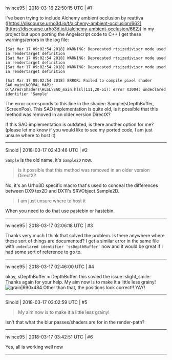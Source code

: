 hvince95 | 2018-03-16 22:50:15 UTC | #1

I've been trying to include Alchemy ambient occlusion by reattiva ([https://discourse.urho3d.io/t/alchemy-ambient-occlusion/662](https://discourse.urho3d.io/t/alchemy-ambient-occlusion/662)) in my project but upon porting the Angelscript code to C++ I get these warnings/errors in the log file:

    [Sat Mar 17 09:02:54 2018] WARNING: Deprecated rtsizedivisor mode used in rendertarget definition
    [Sat Mar 17 09:02:54 2018] WARNING: Deprecated rtsizedivisor mode used in rendertarget definition
    [Sat Mar 17 09:02:54 2018] WARNING: Deprecated rtsizedivisor mode used in rendertarget definition

    [Sat Mar 17 09:02:54 2018] ERROR: Failed to compile pixel shader SAO_main(NORMAL_MAP):
    D:\Ares\Shaders\HLSL\SAO_main.hlsl(111,20-51): error X3004: undeclared identifier 'Sample'

The error corresponds to this line in the shader: Sample(sDepthBuffer, iScreenPos). This SAO implementation is quite old, is it possible that this method was removed in an older version DirectX?

If this SAO implementation is outdated, is there another option for me? (please let me know if you would like to see my ported code, I am just unsure where to host it)

-------------------------

Sinoid | 2018-03-17 02:43:46 UTC | #2

`Sample` is the old name, it's `Sample2D` now.

> is it possible that this method was removed in an older version DirectX?

No, it's an Urho3D specific macro that's used to conceal the differences between DX9 tex2D and DX11's SRVObject.Sample2D.

>  I am just unsure where to host it

When you need to do that use pastebin or hastebin.

-------------------------

hvince95 | 2018-03-17 02:06:18 UTC | #3

Thanks very much I think that solved the problem. Is there anywhere where these sort of things are documented? I get a similar error in the same file with
`undeclared identifier 'ssDepthBuffer'`
now and it would be great if I had some sort of reference to go to.

-------------------------

hvince95 | 2018-03-17 02:46:00 UTC | #4

okay, sDepthBuffer = DepthBuffer. this sovled the issue :slight_smile: Thanks again for your help. My aim now is to make it a little less grainy!![grain|690x484](upload://cnxbA98sW6AJMdtdU9kPZrDW8op.png)
Other than that, the positions look correct!! YAY!

-------------------------

Sinoid | 2018-03-17 03:02:59 UTC | #5

> My aim now is to make it a little less grainy!

Isn't that what the blur passes/shaders are for in the render-path?

-------------------------

hvince95 | 2018-03-17 03:42:51 UTC | #6

Yes, all is working well now

-------------------------

